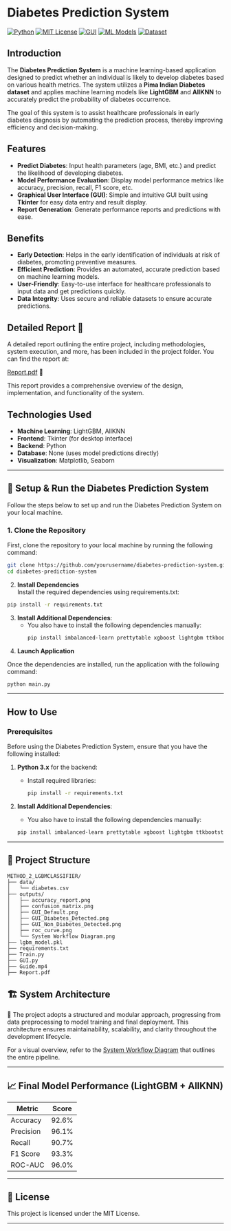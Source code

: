 # Diabetes Prediction System

[![Python](https://img.shields.io/badge/Python-3.8+-blue.svg?style=flat&logo=python)](https://www.python.org)
[![MIT License](https://img.shields.io/badge/License-MIT-green.svg)](https://opensource.org/licenses/MIT)
[![GUI](https://img.shields.io/badge/GUI-Tkinter%20%2B%20TTKBootstrap-yellow)](https://docs.python.org/3/library/tkinter.html)
[![ML Models](https://img.shields.io/badge/ML%20Models-LightGBM%20%7C%20AllKNN-brightgreen)](https://lightgbm.readthedocs.io/)
[![Dataset](https://img.shields.io/badge/Dataset-PIMA%20Indians%20Diabetes-orange)](https://www.kaggle.com/datasets/uciml/pima-indians-diabetes-database)

## Introduction

The **Diabetes Prediction System** is a machine learning-based application designed to predict whether an individual is likely to develop diabetes based on various health metrics. The system utilizes a **Pima Indian Diabetes dataset** and applies machine learning models like **LightGBM** and **AllKNN** to accurately predict the probability of diabetes occurrence.

The goal of this system is to assist healthcare professionals in early diabetes diagnosis by automating the prediction process, thereby improving efficiency and decision-making.

## Features

- **Predict Diabetes**: Input health parameters (age, BMI, etc.) and predict the likelihood of developing diabetes.
- **Model Performance Evaluation**: Display model performance metrics like accuracy, precision, recall, F1 score, etc.
- **Graphical User Interface (GUI)**: Simple and intuitive GUI built using **Tkinter** for easy data entry and result display.
- **Report Generation**: Generate performance reports and predictions with ease.


## Benefits

- **Early Detection**: Helps in the early identification of individuals at risk of diabetes, promoting preventive measures.
- **Efficient Prediction**: Provides an automated, accurate prediction based on machine learning models.
- **User-Friendly**: Easy-to-use interface for healthcare professionals to input data and get predictions quickly.
- **Data Integrity**: Uses secure and reliable datasets to ensure accurate predictions.

## Detailed Report 📑

A detailed report outlining the entire project, including methodologies, system execution, and more, has been included in the project folder. You can find the report at:

[Report.pdf](https://github.com/Mobeen-01/diabetes-prediction-system/blob/main/Report.pdf) 📄

This report provides a comprehensive overview of the design, implementation, and functionality of the system.

## Technologies Used

- **Machine Learning**: LightGBM, AllKNN
- **Frontend**: Tkinter (for desktop interface)
- **Backend**: Python
- **Database**: None (uses model predictions directly)
- **Visualization**: Matplotlib, Seaborn


---
## 🧪 Setup & Run the Diabetes Prediction System

Follow the steps below to set up and run the Diabetes Prediction System on your local machine.

### 1. Clone the Repository

First, clone the repository to your local machine by running the following command:

```bash
git clone https://github.com/yourusername/diabetes-prediction-system.git
cd diabetes-prediction-system
```

2. **Install Dependencies**  
Install the required dependencies using requirements.txt:
```bash
pip install -r requirements.txt
```
3. **Install Additional Dependencies**:
   - You also have to install the following dependencies manually:
     ```bash
     pip install imbalanced-learn prettytable xgboost lightgbm ttkbootstrap pandas joblib matplotlib seaborn
     ```
4. **Launch Application**  

Once the dependencies are installed, run the application with the following command:


```bash
python main.py
```

---


## How to Use

### Prerequisites

Before using the Diabetes Prediction System, ensure that you have the following installed:

1. **Python 3.x** for the backend:
   - Install required libraries:
     ```bash
     pip install -r requirements.txt
     ```

2. **Install Additional Dependencies**:
   -  You also have to install the following dependencies manually:
     ```bash
     pip install imbalanced-learn prettytable xgboost lightgbm ttkbootstrap pandas joblib matplotlib seaborn
     ```






---

## 📁 Project Structure

```
METHOD_2_LGBMCLASSIFIER/
├── data/
│   └── diabetes.csv
├── outputs/
│   ├── accuracy_report.png
│   ├── confusion_matrix.png
│   ├── GUI_Default.png
│   ├── GUI_Diabetes_Detected.png
│   ├── GUI_Non_Diabetes_Detected.png
│   ├── roc_curve.png
│   └── System Workflow Diagram.png
├── lgbm_model.pkl
├── requirements.txt
├── Train.py
├── GUI.py
├── Guide.mp4
├── Report.pdf
```

## 🏗 System Architecture

📌 The project adopts a structured and modular approach, progressing from data preprocessing to model training and final deployment. This architecture ensures maintainability, scalability, and clarity throughout the development lifecycle.

For a visual overview, refer to the [System Workflow Diagram](https://github.com/Mobeen-01/diabetes-prediction-system/blob/main/outputs/System%20Workflow%20Diagram.png) that outlines the entire pipeline.

---

## 📈 Final Model Performance (LightGBM + AllKNN)

| Metric    | Score |
|-----------|-------|
| Accuracy  | 92.6% |
| Precision | 96.1% |
| Recall    | 90.7% |
| F1 Score  | 93.3% |
| ROC-AUC   | 96.0% |





---
## 📜 License

This project is licensed under the MIT License.

---
